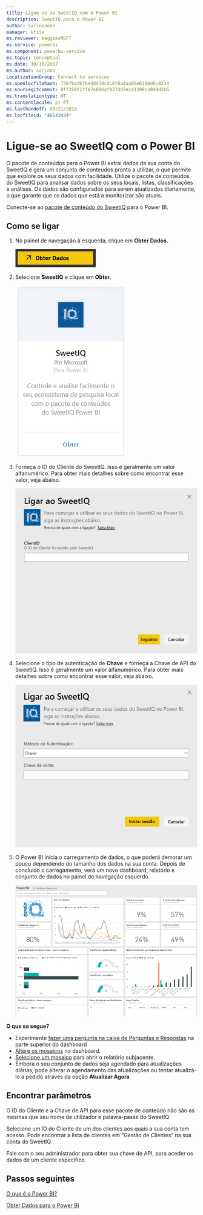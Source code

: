 ```yaml
---
title: Ligue-se ao SweetIQ com o Power BI
description: SweetIQ para o Power BI
author: SarinaJoan
manager: kfile
ms.reviewer: maggiesMSFT
ms.service: powerbi
ms.component: powerbi-service
ms.topic: conceptual
ms.date: 10/16/2017
ms.author: sarinas
LocalizationGroup: Connect to services
ms.openlocfilehash: 738fbadb7be4d474cdc6f8a2aa86e6160d6c0234
ms.sourcegitcommit: 0ff358f1ff87e88daf837443ecd1398ca949d2b6
ms.translationtype: HT
ms.contentlocale: pt-PT
ms.lasthandoff: 09/21/2018
ms.locfileid: "46543434"
---
```

# <a name="connect-to-sweetiq-with-power-bi"></a>Ligue-se ao SweetIQ com o Power BI
O pacote de conteúdos para o Power BI extrai dados da sua conta do SweetIQ e gera um conjunto de conteúdos pronto a utilizar, o que permite que explore os seus dados com facilidade. Utilize o pacote de conteúdos do SweetIQ para analisar dados sobre os seus locais, listas, classificações e análises. Os dados são configurados para serem atualizados diariamente, o que garante que os dados que está a monitorizar são atuais.

Conecte-se ao [pacote de conteúdo do SweetIQ](https://app.powerbi.com/groups/me/getdata/services/sweetiq) para o Power BI.

## <a name="how-to-connect"></a>Como se ligar
1. No painel de navegação à esquerda, clique em **Obter Dados.**
   
    ![](media/service-connect-to-sweetiq/getdata.png)
2. Selecione **SweetIQ** e clique em **Obter.**
   
    ![](media/service-connect-to-sweetiq/sweetiq.png)
3. Forneça o ID do Cliente do SweetIQ. Isso é geralmente um valor alfanumérico. Para obter mais detalhes sobre como encontrar esse valor, veja abaixo.
   
    ![](media/service-connect-to-sweetiq/parameter.png)
4. Selecione o tipo de autenticação de **Chave** e forneça a Chave de API do SweetIQ. Isso é geralmente um valor alfanumérico. Para obter mais detalhes sobre como encontrar esse valor, veja abaixo.
   
    ![](media/service-connect-to-sweetiq/credentials.png)
5. O Power BI inicia o carregamento de dados, o que poderá demorar um pouco dependendo do tamanho dos dados na sua conta. Depois de concluído o carregamento, verá um novo dashboard, relatório e conjunto de dados no painel de navegação esquerdo.
   
    ![](media/service-connect-to-sweetiq/dashboard.png)

**O que se segue?**

* Experimente [fazer uma pergunta na caixa de Perguntas e Respostas](consumer/end-user-q-and-a.md) na parte superior do dashboard
* [Altere os mosaicos](service-dashboard-edit-tile.md) no dashboard.
* [Selecione um mosaico](consumer/end-user-tiles.md) para abrir o relatório subjacente.
* Embora o seu conjunto de dados seja agendado para atualizações diárias, pode alterar o agendamento das atualizações ou tentar atualizá-lo a pedido através da opção **Atualizar Agora**

## <a name="finding-parameters"></a>Encontrar parâmetros
O ID do Cliente e a Chave de API para esse pacote de conteúdo não são as mesmas que seu nome de utilizador e palavra-passe do SweetIQ.

Selecione um ID do Cliente de um dos clientes aos quais a sua conta tem acesso. Pode encontrar a lista de clientes em “Gestão de Clientes” na sua conta do SweetIQ.

Fale com o seu administrador para obter sua chave de API, para aceder os dados de um cliente específico.

## <a name="next-steps"></a>Passos seguintes
[O que é o Power BI?](power-bi-overview.md)

[Obter Dados para o Power BI](service-get-data.md)

